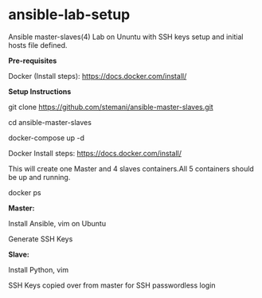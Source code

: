 # ansible-lab-setup

Ansible master-slaves(4) Lab on Ununtu with SSH keys setup and initial hosts file defined.

**Pre-requisites**

Docker (Install steps): https://docs.docker.com/install/

**Setup Instructions**

git clone https://github.com/stemani/ansible-master-slaves.git

cd ansible-master-slaves

docker-compose up -d

Docker Install steps: https://docs.docker.com/install/

This will create one Master and 4 slaves containers.All 5 containers should be up and running.

docker ps 

**Master:**

Install Ansible, vim on Ubuntu

Generate SSH Keys


**Slave:**

Install Python, vim

SSH Keys copied over from master for SSH passwordless login
